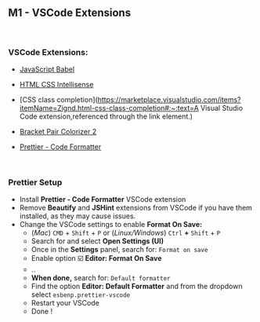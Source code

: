 ## M1 - VSCode Extensions



<br>



### VSCode Extensions:

- [JavaScript Babel](https://marketplace.visualstudio.com/items?itemName=mgmcdermott.vscode-language-babel)

- [HTML CSS Intellisense](https://marketplace.visualstudio.com/items?itemName=ecmel.vscode-html-css)

- [CSS class completion](https://marketplace.visualstudio.com/items?itemName=Zignd.html-css-class-completion#:~:text=A Visual Studio Code extension,referenced through the link element.)

- [Bracket Pair Colorizer 2](https://marketplace.visualstudio.com/items?itemName=CoenraadS.bracket-pair-colorizer-2)

- [Prettier - Code Formatter](https://marketplace.visualstudio.com/items?itemName=esbenp.prettier-vscode)





<br>



### Prettier Setup



- Install **Prettier - Code Formatter** VSCode extension
- Remove **Beautify** and **JSHint**  extensions from VSCode if you have them installed, as they may cause issues.
- Change the VSCode settings to enable **Format On Save:**
  - (*Mac*) `CMD` + `Shift` + `P`    or   (*Linux/Windows*)  `Ctrl` **+** `Shift` + `P` 
  -  Search for and select **Open Settings (UI)**
  -  Once in the **Settings** panel, search for: `Format on save`
  -  Enable option :ballot_box_with_check: **Editor: Format On Save**
  - ..
  - **When done,** search for: `Default formatter`
  -  Find the option **Editor: Default Formatter** and from the dropdown select `esbenp.prettier-vscode`
  - Restart your VSCode
  - Done ! 